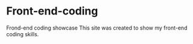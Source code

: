 # Front-end-coding
Frond-end coding showcase
This site was created to show my front-end coding skills.
